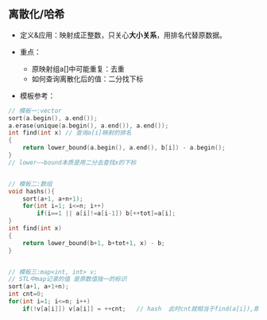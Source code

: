 ##  离散化/哈希

- 定义&应用：映射成正整数，只关心**大小关系**，用排名代替原数据。

- 重点：
    - 原映射组a[]中可能重复：去重
    - 如何查询离散化后的值：二分找下标
- 模板参考：

```c++
// 模板一:vector
sort(a.begin(), a.end());
a.erase(unique(a.begin(), a.end()), a.end());
int find(int x)	// 查询a[i]映射的排名
{
    return lower_bound(a.begin(), a.end(), b[i]) - a.begin();
}
// lower——bound本质是用二分去查找x的下标


// 模板二:数组
void hashs(){
	sort(a+1, a+n+1);
	for(int i=1; i<=n; i++)
		if(i==1 || a[i]!=a[i-1]) b[++tot]=a[i];
}
int find(int x)
{	 
    return lower_bound(b+1, b+tot+1, x) - b;
}


// 模板三:map<int, int> v;
// STL中map记录的值 是原数值独一的标识
sort(a+1, a+1+n);
int cnt=0;
for(int i=1; i<=n; i++)
    if(!v[a[i]]) v[a[i]] = ++cnt;	// hash  此时cnt就相当于find(a[i]),即下标
```
